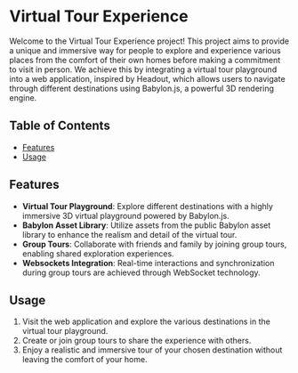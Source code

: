 # Virtual Tour Experience

Welcome to the Virtual Tour Experience project! This project aims to provide a unique and immersive way for people to explore and experience various places from the comfort of their own homes before making a commitment to visit in person. We achieve this by integrating a virtual tour playground into a web application, inspired by Headout, which allows users to navigate through different destinations using Babylon.js, a powerful 3D rendering engine.

## Table of Contents
- [Features](#features)
- [Usage](#usage)

## Features
- **Virtual Tour Playground**: Explore different destinations with a highly immersive 3D virtual playground powered by Babylon.js.
- **Babylon Asset Library**: Utilize assets from the public Babylon asset library to enhance the realism and detail of the virtual tour.
- **Group Tours**: Collaborate with friends and family by joining group tours, enabling shared exploration experiences.
- **Websockets Integration**: Real-time interactions and synchronization during group tours are achieved through WebSocket technology.

## Usage
1. Visit the web application and explore the various destinations in the virtual tour playground.
2. Create or join group tours to share the experience with others.
3. Enjoy a realistic and immersive tour of your chosen destination without leaving the comfort of your home.
